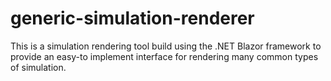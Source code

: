 # generic-simulation-renderer
This is a simulation rendering tool build using the .NET Blazor framework to provide an easy-to implement interface for rendering many common types of simulation.